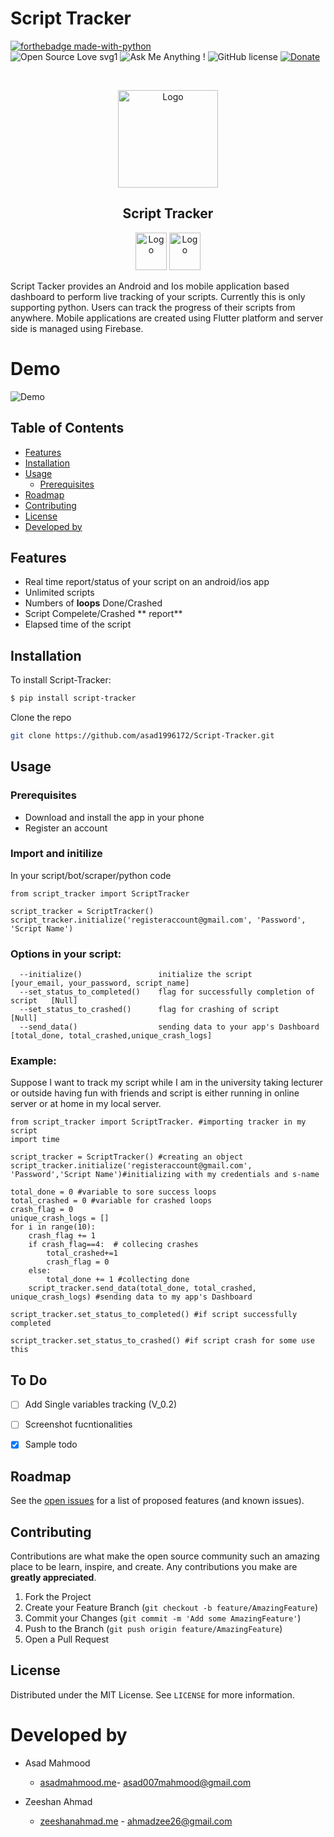 # Script Tracker
  [![forthebadge made-with-python](http://ForTheBadge.com/images/badges/made-with-python.svg)](https://www.python.org/) <br>
 ![Open Source Love svg1](https://badges.frapsoft.com/os/v1/open-source.svg?v=103)
  ![Ask Me Anything !](https://img.shields.io/badge/Ask%20me-anything-1abc9c.svg)
![GitHub license](https://img.shields.io/github/license/Naereen/StrapDown.js.svg)
  <a href="https://patreon.com/denysdovhan">
    <img src="https://img.shields.io/badge/support-patreon-F96854.svg?style=flat-square"
      alt="Donate" />
  </a>


<!-- PROJECT LOGO -->
<br />
<p align="center">
    <img src="https://github.com/Zeeshanahmad4/Script-Tracker/blob/master/resources/circle-cropped.png" alt="Logo" width="160" height="156">  </a>
  <h2 align="center">Script Tracker</h2>
<p align="center">
    <img src="https://img.icons8.com/color/480/000000/google-play.png" alt="Logo" width="50" height="60">
       <img src="https://image.flaticon.com/icons/svg/831/831276.svg" alt="Logo" width="50" height="60">
  
Script Tacker provides an Android and Ios mobile application based dashboard to perform live tracking of your scripts. Currently this is only supporting python. Users can track the progress of their scripts from anywhere. Mobile applications are created using Flutter platform and server side is managed using Firebase.

# Demo
![Demo](https://github.com/Zeeshanahmad4/Script-Tracker/blob/master/Demo.gif)


## Table of Contents

* [Features](#Features)
* [Installation](#installation)
* [Usage](#usage)
  * [Prerequisites](#prerequisites)
* [Roadmap](#roadmap)
* [Contributing](#contributing)
* [License](#license)
* [Developed by](#Developed-By)


## Features

-   Real time report/status of your script on an android/ios app
-   Unlimited scripts
-   Numbers of **loops** Done/Crashed
-   Script Compelete/Crashed ** report** 
-   Elapsed time of the script

## Installation


To install Script-Tracker:
```sh
$ pip install script-tracker

```

Clone the repo
```sh
git clone https://github.com/asad1996172/Script-Tracker.git
```

## Usage

### Prerequisites

-   Download and install the app in your phone
-   Register an account 

### Import and initilize

In your script/bot/scraper/python code

```
from script_tracker import ScriptTracker

```

```
script_tracker = ScriptTracker()
script_tracker.initialize('registeraccount@gmail.com', 'Password', 'Script Name')

```

### Options in your script:
```
  --initialize()                 initialize the script                        [your_email, your_password, script_name]
  --set_status_to_completed()    flag for successfully completion of script   [Null]
  --set_status_to_crashed()      flag for crashing of script                  [Null]
  --send_data()                  sending data to your app's Dashboard         [total_done, total_crashed,unique_crash_logs]                                   
```

### Example:
Suppose I want to track my script while I am in the university taking lecturer or outside having fun with friends and script is either running in online server or at home in my local server.

```
from script_tracker import ScriptTracker. #importing tracker in my script
import time 

script_tracker = ScriptTracker() #creating an object
script_tracker.initialize('registeraccount@gmail.com', 'Password','Script Name')#initializing with my credentials and s-name

total_done = 0 #variable to sore success loops
total_crashed = 0 #variable for crashed loops
crash_flag = 0 
unique_crash_logs = []
for i in range(10):
    crash_flag += 1
    if crash_flag==4:  # collecing crashes
        total_crashed+=1
        crash_flag = 0
    else:
        total_done += 1 #collecting done 
    script_tracker.send_data(total_done, total_crashed, unique_crash_logs) #sending data to my app's Dashboard

script_tracker.set_status_to_completed() #if script successfully completed 
```

```
script_tracker.set_status_to_crashed() #if script crash for some use this
```
## To Do

-   [ ] Add Single variables tracking  (V_0.2)
-   [ ] Screenshot fucntionalities 
-   [x] Sample todo 


<!-- ROADMAP -->
## Roadmap
See the [open issues](https://github.com/asad1996172/Script-Tracker.git/issues) for a list of proposed features (and known issues).

<!-- CONTRIBUTING -->
## Contributing

Contributions are what make the open source community such an amazing place to be learn, inspire, and create. Any contributions you make are **greatly appreciated**.

1. Fork the Project
2. Create your Feature Branch (`git checkout -b feature/AmazingFeature`)
3. Commit your Changes (`git commit -m 'Add some AmazingFeature'`)
4. Push to the Branch (`git push origin feature/AmazingFeature`)
5. Open a Pull Request

<!-- LICENSE -->
## License
Distributed under the MIT License. See `LICENSE` for more information.


# Developed by

* Asad Mahmood
  * [asadmahmood.me](http://asadmahmood.me)- <asad007mahmood@gmail.com>
  
* Zeeshan Ahmad 
  * [zeeshanahmad.me](http://zeeshanahmad.me) - <ahmadzee26@gmail.com>



